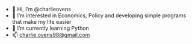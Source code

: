 - 👋 Hi, I’m @charlieovens
- 👀 I’m interested in Economics, Policy and developing simple programs that make my life easier 
- 🌱 I’m currently learning Python 
- 📫 charlie.ovens98@gmail.com

<!---
charlieovens/charlieovens is a ✨ special ✨ repository because its `README.md` (this file) appears on your GitHub profile.
You can click the Preview link to take a look at your changes.
--->
